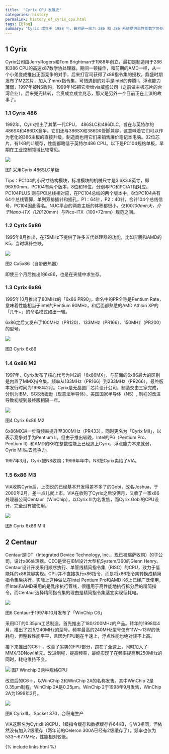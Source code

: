 ```yaml
---
title:  "Cyrix CPU 发展史"
categories: history
permalink: history_of_cyrix_cpu.html
tags: [blog]
summary: "Cyrix 成立于 1988 年，最初是一家为 286 和 386 系统提供高性能数学协处理器的专业制造商。该公司由前德州仪器员工创立。Cyrix 一直是无晶圆制造商。早期，他们使用德州仪器和SGS Thomson的生产设施。1994 年，Cyrix 转向IBM微电子。Cyrix 生产了他们自己设计的 CPU，例如 486 级处理器（部分采用 Pentium 技术和 486 引脚，称为 5x86）和 Pentium Pro 级 CPU，带有 Pentium 引脚 (6x86)，使用带有 x86 转换的 RISC 内核。众所周知，6x86 的 FPU 速度较慢。与AMD不同，Cyrix 从未制造或销​​售过英特尔在许可下进行设计，但在内部设计了一切，从头开始。1997 年 8 月 Cyrix与 National Semiconductor合并。 1999 年 6 月，威盛收购了 Cyrix 的剩余部分。到了这个时候，原来的开发团队已经不复存在，产品已经过时了，唯一有价值的就是 Cyrix 的名字。"
---
```


## 1 Cyrix
Cyrix公司由JerryRogers和Tom Brightman于1988年创立，最初是制造用于286和386 CPU的高速x87数学协处理器。期间一顿操作，和前期的AMD一样，从一个小弟变成推出正面竞争的对手，后来打官司获得了x86指令集的授权。鼎盛时期发布了M2芯片，加入了mmx指令集，可惜遇到的对手是intel的奔腾II，浮点能力薄弱，1997年被NS收购，1999年NS把它卖给via威盛公司（之前做主板芯片的台湾企业），后来兜兜转转，合资成立成立兆芯，那又是另外一个目前正在上演的故事了。

### 1.1 Cyrix 486
1992年，Cyrix推出了其第一代CPU， 486SLC和486DLC，旨在与英特尔的486SX和486DX竞争。它们还与386SX和386DX管脚兼容，这意味着它们可以作为老化的386主板的直接升级，制造商也用它们来销售廉价笔记本电脑。32位芯片，有1KB的L1缓存，性能都略低于英特尔486 CPU。以下是PC104规格单板，早期在工业控制领域比较常见。

![](/images/blogs/Cyrix-486SLC.jpg)

图1 采用Cyrix 486SLC单板

Tips：PC104的小尺寸结构模块，标准模块的机械尺寸是3.6X3.8英寸，即96X90mm，PC104有两个版本，8位和16位，分别与PC和PC/AT相对应。PC104PLUS 则与PCI总线相对应，在PC104总线的两个版本中，8位PC104共有64个总线管脚，单列双排插针和插孔，P1：64针，P2：40针，合计104个总线信号，PC104因此得名。NUC平台的两款主板的体积都很小，仅100*100mm大，介于Nano-ITX（120*120mm）与Pico-ITX（100*72mm）规范之间。

### 1.2 Cyrix 5x86
1995年8月推出，在75MHz下提供了许多五代处理器的功能，比如奔腾和AMD的K5，当时填补空缺。

![](/images/blogs/Cyrix-5x86.jpg)

图2 Cx5x86（自带散热器）

即使三个月后推出的6x86，也是在夹缝中求生存。

### 1.3 Cyrix 6x86
1995年10月推出了80MHz的「6x86 PR90」，命名中的PR全称是Pentium Rate，意味着性能相当于Intel的Pentium 90MHz，和后面都熟悉的AMD Athlon XP的「几千+」的命名模式如出一辙。

6x86之后又发布了100MHz（PR120）、133MHz（PR166）、150MHz（PR200）的型号。

![](/images/blogs/Cyrix-6x86.jpg)

图3 Cyrix 6x86

### 1.4 6x86 Ｍ2
1997年，Cyrix发布了核心代号为Ｍ2的「6x86MX」，与前面的6x86最大的区别是内置了MMX指令集。频率从133MHz（PR166）到233MHz（PR266）。最终版本发行时间为1998年2月。Cyrix是无晶圆厂芯片设计公司，制造交由三家完成，分别为IBM、SGS汤姆逊（现意法半导体）、美国国家半导体（NS）, 制程的改进导致初版到最终版相隔一年。

![](/images/blogs/Cyrix-6x86-M2.jpg)

图4 Cyrix 6x86 M2

6x86MX进一步将频率提升至300MHz（PR433），同时更名为「Cyrix MII」，以表示竞争对手为Pentium II。但由于推出较晚，Intel的P6（Pentium Pro、Pentium II）和AMD的K6在整数性能上已经追上Cyrix，浮点能力本来就弱，Cyrix MII失去竞争力。

1997年3月，Cyrix被NS收购；1999年年中，NS把Cyrix卖给了VIA。

### 1.5 6x86 Ｍ3
VIA收购Cyrix后，上面说的已经基本开发得差不多了的Gobi，改名Joshua，于2000年2月，差一点儿就上市。VIA在收购了Cyrix之后没俩月，又收了一家x86处理器公司Centaur（WinChip），以Cyrix III为名发售，而Cyrix Gobi的CPU设计，完全没有被使用。

![](/images/blogs/Cyrix-6x86-MIII.jpg)

图5 Cyrix 6x86 MIII


## 2 Centaur

Centaur是IDT（Integrated Device Technology, Inc.，现已被瑞萨收购）的子公司，设计x86处理器。CEO是曾在IBM设计大型机System/360的Glenn Henry。Centaur设计开发采用顺序执行、单管线精简指令集（RISC）的CPU，致力于低能耗的x86兼容实现。CPU并不直接执行x86指令，而是将x86指令集转换成精简指令集后执行。实际上这种做法在Intel Pentium Pro和AMD K6上已经广泛使用，但Intel和AMD采用的是乱序执行管线，很适用于高性能地执行拆分后的精简指令。而Centaur选择精简指令集的理由是精简指令集适宜实现低耗电。

![](/images/blogs/WinChip-C6.jpg)

图6 Centaur于1997年10月发布了「WinChip C6」

采用IDT的0.35μm工艺制造，首先推出了180/200MHz的产品。转年的1998年4月，推出了225/240MHz的型号。频率最高的240MHz型号仅有11W～13W的低耗电，但整数性能平平，且因为FPU跑在半速上，浮点性能也绝对谈不上高。

接下来推出的C6＋，改善了劣势的FPU部分，跑在了全速上，同时加入了MMX/3DNow!单元。改进制程，提高频率，最终实现了在频率提高到250MHz的同时，耗电维持不变。

![](/images/blogs/WinChip-2.jpg)
图7 Winchip 2两种规格CPU

改进后的C6＋，以WinChip 2和WinChip 2A的名称发售。其中WinChip 2是0.35μm制程，WinChip 2A是0.25μm。WinChip 2于1998年9月发售，WinChip 2A为1999年3月。

![](/images/blogs/CyrixIII-Socket370.jpg)

图8 CyrixIII， Socket 370，台积电生产

VIA这颗名为CyrixIII的CPU，1级指令缓存和数据缓存各64KB，与W3相同，但依然没有加入2级缓存（两年前的Celeron 300A已经有2级缓存了），频率也仅为533～677MHz，性能相对较低。

{% include links.html %}
